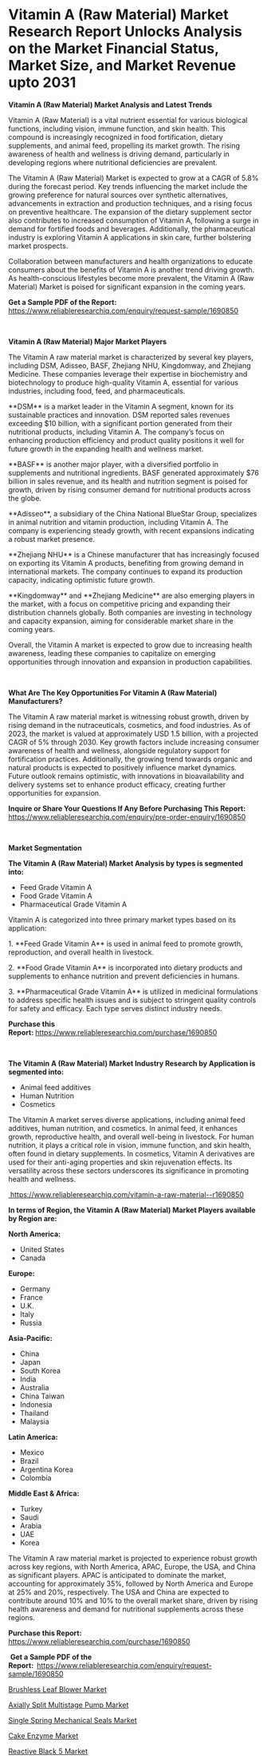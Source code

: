 <p><h1>Vitamin A (Raw Material) Market Research Report Unlocks Analysis on the Market Financial Status, Market Size, and Market Revenue upto 2031</h1></p><p><strong>Vitamin A (Raw Material) Market Analysis and Latest Trends</strong></p>
<p><p>Vitamin A (Raw Material) is a vital nutrient essential for various biological functions, including vision, immune function, and skin health. This compound is increasingly recognized in food fortification, dietary supplements, and animal feed, propelling its market growth. The rising awareness of health and wellness is driving demand, particularly in developing regions where nutritional deficiencies are prevalent.</p><p>The Vitamin A (Raw Material) Market is expected to grow at a CAGR of 5.8% during the forecast period. Key trends influencing the market include the growing preference for natural sources over synthetic alternatives, advancements in extraction and production techniques, and a rising focus on preventive healthcare. The expansion of the dietary supplement sector also contributes to increased consumption of Vitamin A, following a surge in demand for fortified foods and beverages. Additionally, the pharmaceutical industry is exploring Vitamin A applications in skin care, further bolstering market prospects.</p><p>Collaboration between manufacturers and health organizations to educate consumers about the benefits of Vitamin A is another trend driving growth. As health-conscious lifestyles become more prevalent, the Vitamin A (Raw Material) Market is poised for significant expansion in the coming years.</p></p>
<p><strong>Get a Sample PDF of the Report:&nbsp;</strong> <a href="https://www.reliableresearchiq.com/enquiry/request-sample/1690850?utm_campaign=1461&utm_medium=2&utm_source=Github&utm_content=ia&utm_term=19102024&utm_id=vitamin-a-raw-material">https://www.reliableresearchiq.com/enquiry/request-sample/1690850</a></p>
<p>&nbsp;</p>
<p><strong>Vitamin A (Raw Material) Major Market Players</strong></p>
<p><p>The Vitamin A raw material market is characterized by several key players, including DSM, Adisseo, BASF, Zhejiang NHU, Kingdomway, and Zhejiang Medicine. These companies leverage their expertise in biochemistry and biotechnology to produce high-quality Vitamin A, essential for various industries, including food, feed, and pharmaceuticals.</p><p>**DSM** is a market leader in the Vitamin A segment, known for its sustainable practices and innovation. DSM reported sales revenues exceeding $10 billion, with a significant portion generated from their nutritional products, including Vitamin A. The company’s focus on enhancing production efficiency and product quality positions it well for future growth in the expanding health and wellness market.</p><p>**BASF** is another major player, with a diversified portfolio in supplements and nutritional ingredients. BASF generated approximately $76 billion in sales revenue, and its health and nutrition segment is poised for growth, driven by rising consumer demand for nutritional products across the globe.</p><p>**Adisseo**, a subsidiary of the China National BlueStar Group, specializes in animal nutrition and vitamin production, including Vitamin A. The company is experiencing steady growth, with recent expansions indicating a robust market presence.</p><p>**Zhejiang NHU** is a Chinese manufacturer that has increasingly focused on exporting its Vitamin A products, benefiting from growing demand in international markets. The company continues to expand its production capacity, indicating optimistic future growth.</p><p>**Kingdomway** and **Zhejiang Medicine** are also emerging players in the market, with a focus on competitive pricing and expanding their distribution channels globally. Both companies are investing in technology and capacity expansion, aiming for considerable market share in the coming years.</p><p>Overall, the Vitamin A market is expected to grow due to increasing health awareness, leading these companies to capitalize on emerging opportunities through innovation and expansion in production capabilities.</p></p>
<p>&nbsp;</p>
<p><strong>What Are The Key Opportunities For Vitamin A (Raw Material) Manufacturers?</strong></p>
<p><p>The Vitamin A raw material market is witnessing robust growth, driven by rising demand in the nutraceuticals, cosmetics, and food industries. As of 2023, the market is valued at approximately USD 1.5 billion, with a projected CAGR of 5% through 2030. Key growth factors include increasing consumer awareness of health and wellness, alongside regulatory support for fortification practices. Additionally, the growing trend towards organic and natural products is expected to positively influence market dynamics. Future outlook remains optimistic, with innovations in bioavailability and delivery systems set to enhance product efficacy, creating further opportunities for expansion.</p></p>
<p><strong>Inquire or Share Your Questions If Any Before Purchasing This Report:</strong> <a href="https://www.reliableresearchiq.com/enquiry/pre-order-enquiry/1690850?utm_campaign=1461&utm_medium=2&utm_source=Github&utm_content=ia&utm_term=19102024&utm_id=vitamin-a-raw-material">https://www.reliableresearchiq.com/enquiry/pre-order-enquiry/1690850</a></p>
<p>&nbsp;</p>
<p><strong>Market Segmentation</strong></p>
<p><strong>The Vitamin A (Raw Material) Market Analysis by types is segmented into:</strong></p>
<p><ul><li>Feed Grade Vitamin A</li><li>Food Grade Vitamin A</li><li>Pharmaceutical Grade Vitamin A</li></ul></p>
<p><p>Vitamin A is categorized into three primary market types based on its application: </p><p>1. **Feed Grade Vitamin A** is used in animal feed to promote growth, reproduction, and overall health in livestock. </p><p>2. **Food Grade Vitamin A** is incorporated into dietary products and supplements to enhance nutrition and prevent deficiencies in humans. </p><p>3. **Pharmaceutical Grade Vitamin A** is utilized in medicinal formulations to address specific health issues and is subject to stringent quality controls for safety and efficacy. Each type serves distinct industry needs.</p></p>
<p><strong>Purchase this Report:&nbsp;</strong><a href="https://www.reliableresearchiq.com/purchase/1690850?utm_campaign=1461&utm_medium=2&utm_source=Github&utm_content=ia&utm_term=19102024&utm_id=vitamin-a-raw-material">https://www.reliableresearchiq.com/purchase/1690850</a></p>
<p>&nbsp;</p>
<p><strong>The Vitamin A (Raw Material) Market Industry Research by Application is segmented into:</strong></p>
<p><ul><li>Animal feed additives</li><li>Human Nutrition</li><li>Cosmetics</li></ul></p>
<p><p>The Vitamin A market serves diverse applications, including animal feed additives, human nutrition, and cosmetics. In animal feed, it enhances growth, reproductive health, and overall well-being in livestock. For human nutrition, it plays a critical role in vision, immune function, and skin health, often found in dietary supplements. In cosmetics, Vitamin A derivatives are used for their anti-aging properties and skin rejuvenation effects. Its versatility across these sectors underscores its significance in promoting health and wellness.</p></p>
<p><a href="https://www.reliableresearchiq.com/vitamin-a-raw-material--r1690850?utm_campaign=1461&utm_medium=2&utm_source=Github&utm_content=ia&utm_term=19102024&utm_id=vitamin-a-raw-material">&nbsp;https://www.reliableresearchiq.com/vitamin-a-raw-material--r1690850</a></p>
<p><strong>In terms of Region, the Vitamin A (Raw Material) Market Players available by Region are:</strong></p>
<p>
    <p> <strong> North America: </strong>
        <ul>
            <li>United States</li>
            <li>Canada</li>
        </ul>
        </p> 
    <p> <strong> Europe: </strong>
        <ul>
            <li>Germany</li>
            <li>France</li>
            <li>U.K.</li>
            <li>Italy</li>
            <li>Russia</li>
        </ul>
        </p> 
    <p> <strong> Asia-Pacific: </strong>
        <ul>
            <li>China</li>
            <li>Japan</li>
            <li>South Korea</li>
            <li>India</li>
            <li>Australia</li>
            <li>China Taiwan</li>
            <li>Indonesia</li>
            <li>Thailand</li>
            <li>Malaysia</li>
        </ul>
        </p> 
    <p> <strong> Latin America: </strong>
        <ul>
            <li>Mexico</li>
            <li>Brazil</li>
            <li>Argentina Korea</li>
            <li>Colombia</li>
        </ul>
        </p> 
    <p> <strong> Middle East & Africa: </strong>
        <ul>
            <li>Turkey</li>
            <li>Saudi</li>
            <li>Arabia</li>
            <li>UAE</li>
            <li>Korea</li>
        </ul>
    </p>
    </p>
<p><p>The Vitamin A raw material market is projected to experience robust growth across key regions, with North America, APAC, Europe, the USA, and China as significant players. APAC is anticipated to dominate the market, accounting for approximately 35%, followed by North America and Europe at 25% and 20%, respectively. The USA and China are expected to contribute around 10% and 10% to the overall market share, driven by rising health awareness and demand for nutritional supplements across these regions.</p></p>
<p><strong>Purchase this Report: </strong><a href="https://www.reliableresearchiq.com/purchase/1690850?utm_campaign=1461&utm_medium=2&utm_source=Github&utm_content=ia&utm_term=19102024&utm_id=vitamin-a-raw-material">https://www.reliableresearchiq.com/purchase/1690850</a></p>
<p>&nbsp;<strong>Get a Sample PDF of the Report:&nbsp;&nbsp;</strong><a href="https://www.reliableresearchiq.com/enquiry/request-sample/1690850?utm_campaign=1461&utm_medium=2&utm_source=Github&utm_content=ia&utm_term=19102024&utm_id=vitamin-a-raw-material">https://www.reliableresearchiq.com/enquiry/request-sample/1690850</a></p>
<p><strong></strong></p>
<p><p><a href="https://issuu.com/reportprime-2/docs/brushless-leaf-blower-market-size-2_9b9a86ce4f117e?utm_campaign=1461&utm_medium=2&utm_source=Github&utm_content=ia&utm_term=19102024&utm_id=vitamin-a-raw-material">Brushless Leaf Blower Market</a></p><p><a href="https://www.linkedin.com/pulse/navigating-global-axially-split-multistage-pump-market-landscape-nam7f?utm_campaign=1461&utm_medium=2&utm_source=Github&utm_content=ia&utm_term=19102024&utm_id=vitamin-a-raw-material">Axially Split Multistage Pump Market</a></p><p><a href="https://www.linkedin.com/pulse/single-spring-mechanical-seals-market-size-type-product-global-oqjjf?utm_campaign=1461&utm_medium=2&utm_source=Github&utm_content=ia&utm_term=19102024&utm_id=vitamin-a-raw-material">Single Spring Mechanical Seals Market</a></p><p><a href="https://github.com/dave2as/Market-Research-Report-List-1/blob/main/cake-enzyme-market.md?utm_campaign=1461&utm_medium=2&utm_source=Github&utm_content=ia&utm_term=19102024&utm_id=vitamin-a-raw-material">Cake Enzyme Market</a></p><p><a href="https://medium.com/@angilaguardtd7/reactive-black-5-market-essentials-key-market-players-demand-drivers-and-roi-potential-425244522052?postPublishedType=repub&utm_campaign=1461&utm_medium=2&utm_source=Github&utm_content=ia&utm_term=19102024&utm_id=vitamin-a-raw-material">Reactive Black 5 Market</a></p></p>
